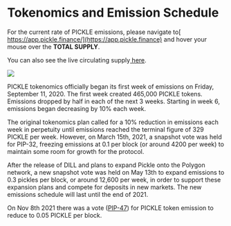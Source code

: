 # Tokenomics and Emission Schedule

For the current rate of PICKLE emissions, please navigate to[ https://app.pickle.finance/](https://app.pickle.finance) and hover your mouse over the **TOTAL SUPPLY**.

You can also see the live circulating supply[ here](https://duneanalytics.com/embeds/12459/24916/fPVi6QwWPaxGaIoIhEegry7tN8iVEaIaRHOv1xk7).

![](https://lh6.googleusercontent.com/muFaH8ma3YWRM1zGDyO-DIQMzCiBthHYnWc7Wc8tLiKBwJkEseedLlKqqPVi7ntpNQMRgcwiWhueVKhOqDAhw0pCWeJ9nfQWYjNucmmZPQHgMjewUX655cOjDNRbuNdhHPUWn7Dz)

PICKLE tokenomics officially began its first week of emissions on Friday, September 11, 2020. The first week created 465,000 PICKLE tokens. Emissions dropped by half in each of the next 3 weeks. Starting in week 6, emissions began decreasing by 10% each week.&#x20;

The original tokenomics plan called for a 10% reduction in emissions each week in perpetuity until emissions reached the terminal figure of 329 PICKLE per week. However, on March 15th, 2021, a snapshot vote was held for PIP-32, freezing emissions at 0.1 per block (or around 4200 per week) to maintain some room for growth for the protocol.

After the release of DILL and plans to expand Pickle onto the Polygon network, a new snapshot vote was held on May 13th to expand emissions to 0.3 pickles per block, or around 12,600 per week, in order to support these expansion plans and compete for deposits in new markets. The new emissions schedule will last until the end of 2021.

On Nov 8th 2021 there was a vote ([PIP-47](https://snapshot.org/#/pickle.eth/proposal/0x35d5a47250834f82dc3ee3d9e0ed329a2b31dadfc80e985a495819dbf5af5a2a)) for PICKLE token emission to reduce to 0.05 PICKLE per block.&#x20;

